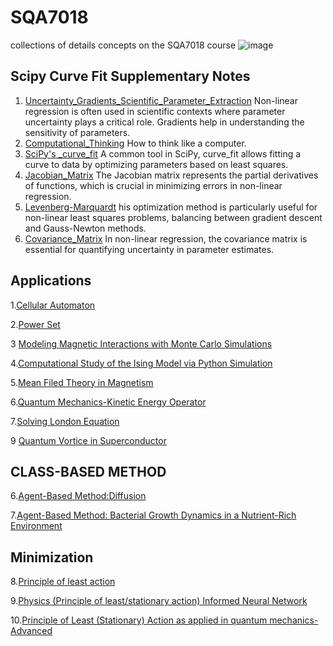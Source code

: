 # SQA7018
collections of details concepts on the SQA7018  course
![image](https://github.com/user-attachments/assets/ab4cb565-f50f-4f9b-befe-7b5889872a7f)

## Scipy Curve Fit Supplementary Notes

1.  [Uncertainty_Gradients_Scientific_Parameter_Extraction](Uncertainty_Gradients_Scientific_Parameter_Extraction.md)
    Non-linear regression is often used in scientific contexts where parameter uncertainty plays a critical role. Gradients help in understanding the sensitivity of parameters.
2.  [Computational_Thinking](Computational_Thinking.md) How to think like a computer.
3.  [SciPy's _curve_fit](SciPy's_curve_fit.md) A common tool in SciPy, curve_fit allows fitting a curve to data by optimizing parameters based on least squares.
4.  [Jacobian_Matrix](Jacobian_Matrix.md) The Jacobian matrix represents the partial derivatives of functions, which is crucial in minimizing errors in non-linear regression.
5.  [Levenberg-Marquardt](Levenberg-Marquardt.md) his optimization method is particularly useful for non-linear least squares problems, balancing between gradient descent and Gauss-Newton methods.
6.  [Covariance_Matrix](Covariance_Matrix.md)  In non-linear regression, the covariance matrix is essential for quantifying uncertainty in parameter estimates.

## Applications
1.[Cellular Automaton](Rule_30_from_A_New_Kind_of_Science.md)

2.[Power Set](power_set.md)

3 [Modeling Magnetic Interactions with Monte Carlo Simulations](Magentic_modeling.md)

4.[Computational Study of the Ising Model via Python Simulation](https://www.linkedin.com/pulse/computational-study-ising-model-via-python-simulation-kai-lin-woon-gcxjc)

5.[Mean Filed Theory in Magnetism](https://www.linkedin.com/pulse/mean-field-theory-magnetism-kai-lin-woon-o9omc/?trackingId=CMgWb3oEdCAlnjcY6o8zqw%3D%3D)

6.[Quantum Mechanics-Kinetic Energy Operator](Kinetic_Energy_Operator.md)

7.[Solving London Equation](London_equation.md)

9 [Quantum Vortice in Superconductor](Time-Dependent_Ginzburg-Landau.md)

## CLASS-BASED METHOD

6.[Agent-Based Method:Diffusion](https://www.linkedin.com/pulse/visualizing-diffusion-step-by-step-guide-python-kai-lin-woon-s4noc/)

7.[Agent-Based Method: Bacterial Growth Dynamics in a Nutrient-Rich Environment](https://www.linkedin.com/pulse/simulating-bacterial-growth-dynamics-nutrient-rich-environment-woon-5er5c/)

## Minimization

8.[Principle of least action](least_action.md)

9.[Physics (Principle of least/stationary action) Informed Neural Network](Physics_informed.md)

10.[Principle of Least (Stationary) Action as applied in quantum mechanics- Advanced](minimum.md)
